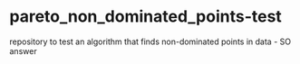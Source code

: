 # pareto_non_dominated_points-test
repository to test an algorithm that finds non-dominated points in data - SO answer

